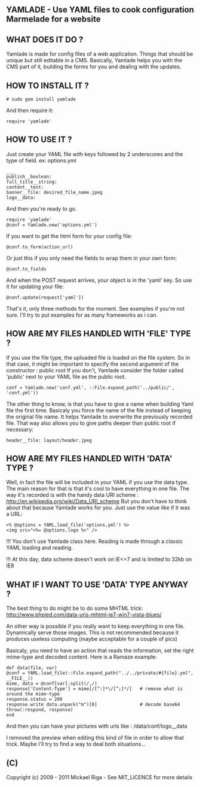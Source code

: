 YAMLADE - Use YAML files to cook configuration Marmelade for a website
----------------------------------------------------------------------

WHAT DOES IT DO ?
-----------------

Yamlade is made for config files of a web application.
Things that should be unique but still editable in a CMS.
Basically, Yamlade helps you with the CMS part of it, building the forms for you
and dealing with the updates.

HOW TO INSTALL IT ?
-------------------

	# sudo gem install yamlade
	
And then require it:

	require 'yamlade'

HOW TO USE IT ?
---------------

Just create your YAML file with keys followed by 2 underscores and the type of field.
ex: options.yml

	___
	publish__boolean:
	full_title__string:
	content__text:
	banner__file: desired_file_name.jpeg
	logo__data:

And then you're ready to go.

	require 'yamlade'
	@conf = Yamlade.new('options.yml')
	
If you want to get the html form for your config file:

	@conf.to_form(action_url)
	
Or just this if you only need the fields to wrap them in your own form:

	@conf.to_fields
	
And when the POST request arrives, your object is in the 'yaml' key. So use it for updating your file:

	@conf.update(request['yaml'])
	
That's it, only three methods for the moment.
See examples if you're not sure.
I'll try to put examples for as many frameworks as i can.

HOW ARE MY FILES HANDLED WITH 'FILE' TYPE ?
-------------------------------------------

If you use the file type, the uploaded file is loaded on the file system.
So in that case, it might be important to specify the second argument of the constructor : public root
If you don't, Yamlade consider the folder called 'public' next to your YAML file as the public root.

	conf = Yamlade.new('conf.yml', ::File.expand_path('../public/', 'conf.yml'))
	
The other thing to know, is that you have to give a name when building Yaml file the first time.
Basicaly you force the name of the file instead of keeping the original file name.
It helps Yamlade to overwrite the previously recorded file.
That way also allows you to give paths deeper than public root if necessary:

	header__file: layout/header.jpeg
	

HOW ARE MY FILES HANDLED WITH 'DATA' TYPE ?
-------------------------------------------

Well, in fact the file will be included in your YAML if you use the data type.
The main reason for that is that it's cool to have everything in one file.
The way it's recorded is with the handy data URI scheme : http://en.wikipedia.org/wiki/Data_URI_scheme
But you don't have to think about that because Yamlade works for you.
Just use the value like if it was a URL:

	<% @options = YAML.load_file('options.yml') %>
	<img src="<%= @options.logo %>" />
	
!!! You don't use Yamlade class here. Reading is made through a classic YAML loading and reading.

!!! At this day, data scheme doesn't work on IE<=7 and is limited to 32kb on IE8

WHAT IF I WANT TO USE 'DATA' TYPE ANYWAY ?
------------------------------------------

The best thing to do might be to do some MHTML trick:
http://www.phpied.com/data-uris-mhtml-ie7-win7-vista-blues/

An other way is possible if you really want to keep everything in one file.
Dynamically serve those images.
This is not recommended because it produces useless computing (maybe acceptable for a couple of pics)

Basicaly, you need to have an action that reads the information, set the right mime-type and decoded content.
Here is a Ramaze example:

	def data(file, var)
    @conf = YAML.load_file(::File.expand_path("../../private/#{file}.yml", __FILE__))
    mime, data = @conf[var].split(/,/)
    response['Content-Type'] = mime[/[^:]*\/[^;]*/]   # remove what is around the mime-type
    response.status = 200
    response.write data.unpack("m")[0]                # decode base64
   	throw(:respond, response)
	end

And then you can have your pictures with urls like : /data/conf/logo__data

I removed the preview when editing this kind of file in order to allow that trick.
Maybe I'll try to find a way to deal both situations...

(C)
---

Copyright (c) 2009 - 2011 Mickael Riga - See MIT_LICENCE for more details
	

